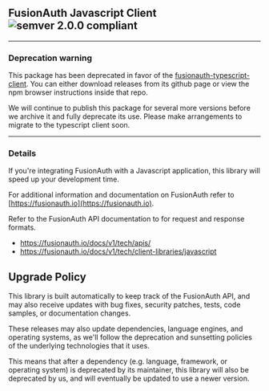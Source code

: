 ## FusionAuth Javascript Client ![semver 2.0.0 compliant](http://img.shields.io/badge/semver-2.0.0-brightgreen.svg?style=flat-square)

---

### Deprecation warning

This package has been deprecated in favor of the [fusionauth-typescript-client](https://github.com/FusionAuth/fusionauth-typescript-client). You can either download releases from its github page or view the npm browser instructions inside that repo.

We will continue to publish this package for several more versions before we archive it and fully deprecate its use. Please make arrangements to migrate to the typescript client soon.

---

### Details

If you're integrating FusionAuth with a Javascript application, this library will speed up your development time.

For additional information and documentation on FusionAuth refer to [https://fusionauth.io](https://fusionauth.io).

Refer to the FusionAuth API documentation to for request and response formats. 
* https://fusionauth.io/docs/v1/tech/apis/
* https://fusionauth.io/docs/v1/tech/client-libraries/javascript
## Upgrade Policy

This library is built automatically to keep track of the FusionAuth API, and may also receive updates with bug fixes, security patches, tests, code samples, or documentation changes.

These releases may also update dependencies, language engines, and operating systems, as we\'ll follow the deprecation and sunsetting policies of the underlying technologies that it uses.

This means that after a dependency (e.g. language, framework, or operating system) is deprecated by its maintainer, this library will also be deprecated by us, and will eventually be updated to use a newer version.
